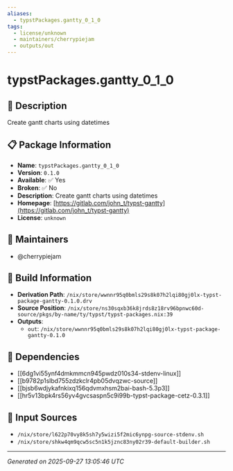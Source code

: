 ```yaml
---
aliases:
  - typstPackages.gantty_0_1_0
tags:
  - license/unknown
  - maintainers/cherrypiejam
  - outputs/out
---
```


# typstPackages.gantty_0_1_0

## 📝 Description

Create gantt charts using datetimes

## 📋 Package Information

- **Name**: `typstPackages.gantty_0_1_0`
- **Version**: `0.1.0`
- **Available**: ✅ Yes
- **Broken**: ✅ No
- **Description**: Create gantt charts using datetimes
- **Homepage**: [https://gitlab.com/john_t/typst-gantty](https://gitlab.com/john_t/typst-gantty)
- **License**: `unknown`
## 👥 Maintainers

- @cherrypiejam


## 🔧 Build Information

- **Derivation Path**: `/nix/store/wwnnr95q0bmls29s8k07h2lqi80gj0lx-typst-package-gantty-0.1.0.drv`
- **Source Position**: `/nix/store/ns30sqxb36k8jrds8z18rv96bpnwc60d-source/pkgs/by-name/ty/typst/typst-packages.nix:39`
- **Outputs**:
  - `out`:  `/nix/store/wwnnr95q0bmls29s8k07h2lqi80gj0lx-typst-package-gantty-0.1.0`

## 🔗 Dependencies

- [[6dg1vi55ynf4dmkmmcn945pwdz010s34-stdenv-linux]]
- [[b9782p1slbd755zdzkclr4pb05dvqzwc-source]]
- [[bjsb6wdjykafnkixq156qdvmxhsm2bai-bash-5.3p3]]
- [[hr5v13bpk4rs56yv4gvcsaspn5c9i99b-typst-package-cetz-0.3.1]]

## 📁 Input Sources

- `/nix/store/l622p70vy8k5sh7y5wizi5f2mic6ynpg-source-stdenv.sh`
- `/nix/store/shkw4qm9qcw5sc5n1k5jznc83ny02r39-default-builder.sh`

---
*Generated on 2025-09-27 13:05:46 UTC*
